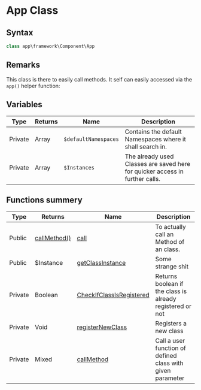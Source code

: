 # App Class
## Syntax

```php
class app\framework\Component\App
```

## Remarks

This class is there to easily call methods. It self can easily accessed via the `app()` helper
function:

## Variables

| Type | Returns | Name | Description |
| --- | --- | --- | --- |
| Private | Array | `$defaultNamespaces` | Contains the default Namespaces where it shall search in. |
| Private | Array | `$Instances` | The already used Classes are saved here for quicker access in further calls. |

## Functions summery

| Type | Returns | Name | Description |
| --- | --- | --- | --- |
| Public | [callMethod()]() | [call](methods/call.md) | To actually call an Method of an class. |
| Public | $Instance | [getClassInstance](methods/getClassInstance.md) | Some strange shit| 
| Private | Boolean | [CheckIfClassIsRegistered](methods/CheckIfClassIsRegistered.md) | Returns boolean if the class is already registered or not |
| Private | Void | [registerNewClass](methods/registerNewClass.md) | Registers a new class |
| Private | Mixed | [callMethod](methods/callMethod.md) | Call a user function of defined class with given parameter |